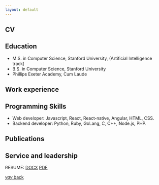 ```yaml
---
layout: default
---
```


## CV

## Education

* M.S. in Computer Science, Stanford University, (Artificial Intelligence track)
* B.S. in Computer Science, Stanford University
* Phillips Exeter Academy, Cum Laude
              
## Work experience


## Programming Skills

* Web developer: Javascript, React, React-native, Angular, HTML, CSS.
* Backend developer: Python, Ruby, GoLang, C, C++, Node.js, PHP.


## Publications


## Service and leadership


RESUME:
[DOCX](https://srterm.github.io/srt/assets/resume.docx)
[PDF](https://srterm.github.io/srt/assets/Sanjeev_Bikhchandani.pdf)

[_yay_ back](./)
